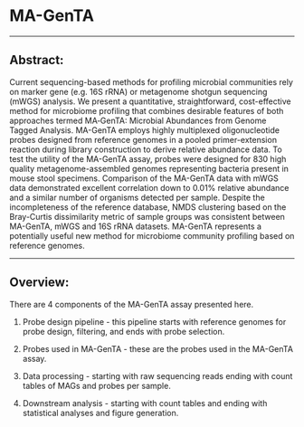 # MA-GenTA

----------

## Abstract:

Current sequencing-based methods for profiling microbial communities rely on marker gene (e.g. 16S rRNA) or metagenome shotgun sequencing (mWGS) analysis. We present a quantitative, straightforward, cost-effective method for microbiome profiling that combines desirable features of both approaches termed MA‑GenTA: Microbial Abundances from Genome Tagged Analysis. MA-GenTA employs highly multiplexed oligonucleotide probes designed from reference genomes in a pooled primer-extension reaction during library construction to derive relative abundance data. To test the utility of the MA-GenTA assay, probes were designed for 830 high quality metagenome-assembled genomes representing bacteria present in mouse stool specimens. Comparison of the MA-GenTA data with mWGS data demonstrated excellent correlation down to 0.01% relative abundance and a similar number of organisms detected per sample. Despite the incompleteness of the reference database, NMDS clustering based on the Bray-Curtis dissimilarity metric of sample groups was consistent between MA-GenTA, mWGS and 16S rRNA datasets.  MA-GenTA represents a potentially useful new method for microbiome community profiling based on reference genomes.

----------
## Overview:
There are 4 components of the MA-GenTA assay presented here. 

1. Probe design pipeline - this pipeline starts with reference genomes for probe design, filtering, and ends  with probe selection.

2. Probes used in MA-GenTA - these are the probes used in the MA-GenTA assay.

3. Data processing - starting with raw sequencing reads ending with count tables of MAGs and probes per sample.

4. Downstream analysis - starting with count tables and ending with statistical analyses and figure generation. 

